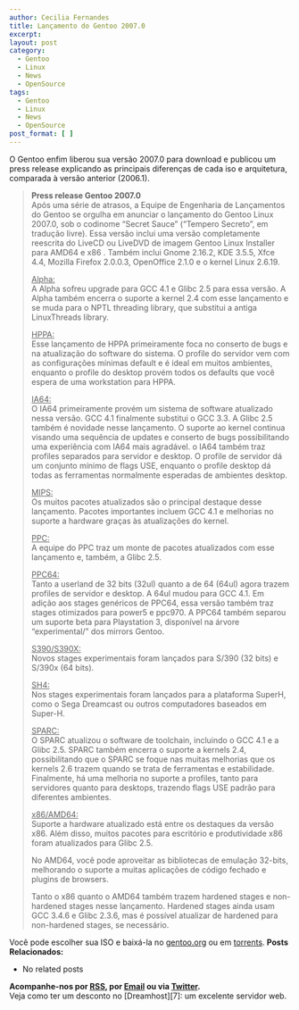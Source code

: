 ```yaml
---
author: Cecilia Fernandes
title: Lançamento do Gentoo 2007.0
excerpt:
layout: post
category:
  - Gentoo
  - Linux
  - News
  - OpenSource
tags:
  - Gentoo
  - Linux
  - News
  - OpenSource
post_format: [ ]
---
```

O Gentoo enfim liberou sua versão 2007.0 para download e publicou um press release explicando as principais diferenças de cada iso e arquitetura, comparada à versão anterior (2006.1).

> **Press release Gentoo 2007.0**  
> Após uma série de atrasos, a Equipe de Engenharia de Lançamentos do Gentoo se orgulha em anunciar o lançamento do Gentoo Linux 2007.0, sob o codinome “Secret Sauce” (“Tempero Secreto”, em tradução livre). Essa versão inclui uma versão completamente reescrita do LiveCD ou LiveDVD de imagem Gentoo Linux Installer para AMD64 e x86 . Também inclui Gnome 2.16.2, KDE 3.5.5, Xfce 4.4, Mozilla Firefox 2.0.0.3, OpenOffice 2.1.0 e o kernel Linux 2.6.19.
> 
> <u>Alpha:</u>  
> A Alpha sofreu upgrade para GCC 4.1 e Glibc 2.5 para essa versão. A Alpha também encerra o suporte a kernel 2.4 com esse lançamento e se muda para o NPTL threading library, que substitui a antiga LinuxThreads library.
> 
> <u>HPPA:</u>  
> Esse lançamento de HPPA primeiramente foca no conserto de bugs e na atualização do software do sistema. O profile do servidor vem com as configurações mínimas default e é ideal em muitos ambientes, enquanto o profile do desktop provém todos os defaults que você espera de uma workstation para HPPA.
> 
> <u>IA64:</u>  
> O IA64 primeiramente provém um sistema de software atualizado nessa versão. GCC 4.1 finalmente substitui o GCC 3.3. A Glibc 2.5 também é novidade nesse lançamento. O suporte ao kernel continua visando uma sequência de updates e conserto de bugs possibilitando uma experiência com IA64 mais agradável. o IA64 também traz profiles separados para servidor e desktop. O profile de servidor dá um conjunto mínimo de flags USE, enquanto o profile desktop dá todas as ferramentas normalmente esperadas de ambientes desktop.
> 
> <u>MIPS:</u>  
> Os muitos pacotes atualizados são o principal destaque desse lançamento. Pacotes importantes incluem GCC 4.1 e melhorias no suporte a hardware graças às atualizações do kernel.
> 
> <u>PPC:</u>  
> A equipe do PPC traz um monte de pacotes atualizados com esse lançamento e, também, a Glibc 2.5.
> 
> <u>PPC64:</u>  
> Tanto a userland de 32 bits (32ul) quanto a de 64 (64ul) agora trazem profiles de servidor e desktop. A 64ul mudou para GCC 4.1. Em adição aos stages genéricos de PPC64, essa versão também traz stages otimizados para power5 e ppc970. A PPC64 também separou um suporte beta para Playstation 3, disponível na árvore “experimental/” dos mirrors Gentoo.
> 
> <u>S390/S390X:</u>  
> Novos stages experimentais foram lançados para S/390 (32 bits) e S/390x (64 bits).
> 
> <u>SH4:</u>  
> Nos stages experimentais foram lançados para a plataforma SuperH, como o Sega Dreamcast ou outros computadores baseados em Super-H.
> 
> <u>SPARC:</u>  
> O SPARC atualizou o software de toolchain, incluindo o GCC 4.1 e a Glibc 2.5. SPARC também encerra o suporte a kernels 2.4, possibilitando que o SPARC se foque nas muitas melhorias que os kernels 2.6 trazem quando se trata de ferramentas e estabilidade. Finalmente, há uma melhoria no suporte a profiles, tanto para servidores quanto para desktops, trazendo flags USE padrão para diferentes ambientes.
> 
> <u>x86/AMD64:</u>  
> Suporte a hardware atualizado está entre os destaques da versão x86. Além disso, muitos pacotes para escritório e produtividade x86 foram atualizados para Glibc 2.5.
> 
> No AMD64, você pode aproveitar as bibliotecas de emulação 32-bits, melhorando o suporte a muitas aplicações de código fechado e plugins de browsers.
> 
> Tanto o x86 quanto o AMD64 também trazem hardened stages e non-hardened stages nesse lançamento. Hardened stages ainda usam GCC 3.4.6 e Glibc 2.3.6, mas é possível atualizar de hardened para non-hardened stages, se necessário.

Você pode escolher sua ISO e baixá-la no [gentoo.org][1] ou em [torrents][2]. 
**Posts Relacionados:** 
*   No related posts









**Acompanhe-nos por [ RSS][4], por [Email][5] ou via [Twitter][6].**  
Veja como ter um desconto no [Dreamhost][7]: um excelente servidor web.

 [1]: http://www.gentoo.org/main/en/where.xml
 [2]: http://torrents.gentoo.org/
 [3]: https://twitter.com/share
 [4]: http://feeds.feedburner.com/VidaGeek
 [5]: http://feedburner.google.com/fb/a/mailverify?uri=VidaGeek&loc=pt_BR
 [6]: http://twitter.com/blogvidageek

